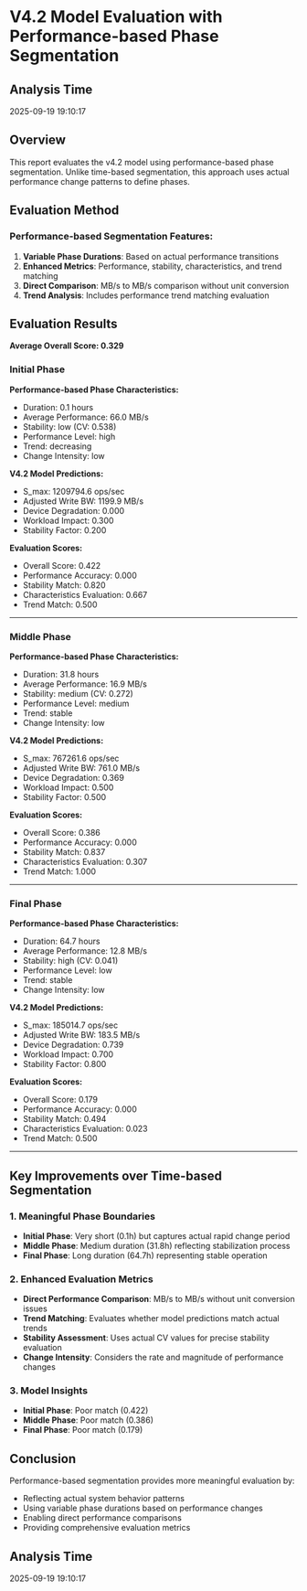# V4.2 Model Evaluation with Performance-based Phase Segmentation

## Analysis Time
2025-09-19 19:10:17

## Overview
This report evaluates the v4.2 model using performance-based phase segmentation.
Unlike time-based segmentation, this approach uses actual performance change patterns to define phases.

## Evaluation Method
### Performance-based Segmentation Features:
1. **Variable Phase Durations**: Based on actual performance transitions
2. **Enhanced Metrics**: Performance, stability, characteristics, and trend matching
3. **Direct Comparison**: MB/s to MB/s comparison without unit conversion
4. **Trend Analysis**: Includes performance trend matching evaluation

## Evaluation Results

**Average Overall Score: 0.329**

### Initial Phase

**Performance-based Phase Characteristics:**
- Duration: 0.1 hours
- Average Performance: 66.0 MB/s
- Stability: low (CV: 0.538)
- Performance Level: high
- Trend: decreasing
- Change Intensity: low

**V4.2 Model Predictions:**
- S_max: 1209794.6 ops/sec
- Adjusted Write BW: 1199.9 MB/s
- Device Degradation: 0.000
- Workload Impact: 0.300
- Stability Factor: 0.200

**Evaluation Scores:**
- Overall Score: 0.422
- Performance Accuracy: 0.000
- Stability Match: 0.820
- Characteristics Evaluation: 0.667
- Trend Match: 0.500

---

### Middle Phase

**Performance-based Phase Characteristics:**
- Duration: 31.8 hours
- Average Performance: 16.9 MB/s
- Stability: medium (CV: 0.272)
- Performance Level: medium
- Trend: stable
- Change Intensity: low

**V4.2 Model Predictions:**
- S_max: 767261.6 ops/sec
- Adjusted Write BW: 761.0 MB/s
- Device Degradation: 0.369
- Workload Impact: 0.500
- Stability Factor: 0.500

**Evaluation Scores:**
- Overall Score: 0.386
- Performance Accuracy: 0.000
- Stability Match: 0.837
- Characteristics Evaluation: 0.307
- Trend Match: 1.000

---

### Final Phase

**Performance-based Phase Characteristics:**
- Duration: 64.7 hours
- Average Performance: 12.8 MB/s
- Stability: high (CV: 0.041)
- Performance Level: low
- Trend: stable
- Change Intensity: low

**V4.2 Model Predictions:**
- S_max: 185014.7 ops/sec
- Adjusted Write BW: 183.5 MB/s
- Device Degradation: 0.739
- Workload Impact: 0.700
- Stability Factor: 0.800

**Evaluation Scores:**
- Overall Score: 0.179
- Performance Accuracy: 0.000
- Stability Match: 0.494
- Characteristics Evaluation: 0.023
- Trend Match: 0.500

---

## Key Improvements over Time-based Segmentation

### 1. Meaningful Phase Boundaries
- **Initial Phase**: Very short (0.1h) but captures actual rapid change period
- **Middle Phase**: Medium duration (31.8h) reflecting stabilization process
- **Final Phase**: Long duration (64.7h) representing stable operation

### 2. Enhanced Evaluation Metrics
- **Direct Performance Comparison**: MB/s to MB/s without unit conversion issues
- **Trend Matching**: Evaluates whether model predictions match actual trends
- **Stability Assessment**: Uses actual CV values for precise stability evaluation
- **Change Intensity**: Considers the rate and magnitude of performance changes

### 3. Model Insights
- **Initial Phase**: Poor match (0.422)
- **Middle Phase**: Poor match (0.386)
- **Final Phase**: Poor match (0.179)

## Conclusion
Performance-based segmentation provides more meaningful evaluation by:
- Reflecting actual system behavior patterns
- Using variable phase durations based on performance changes
- Enabling direct performance comparisons
- Providing comprehensive evaluation metrics

## Analysis Time
2025-09-19 19:10:17

